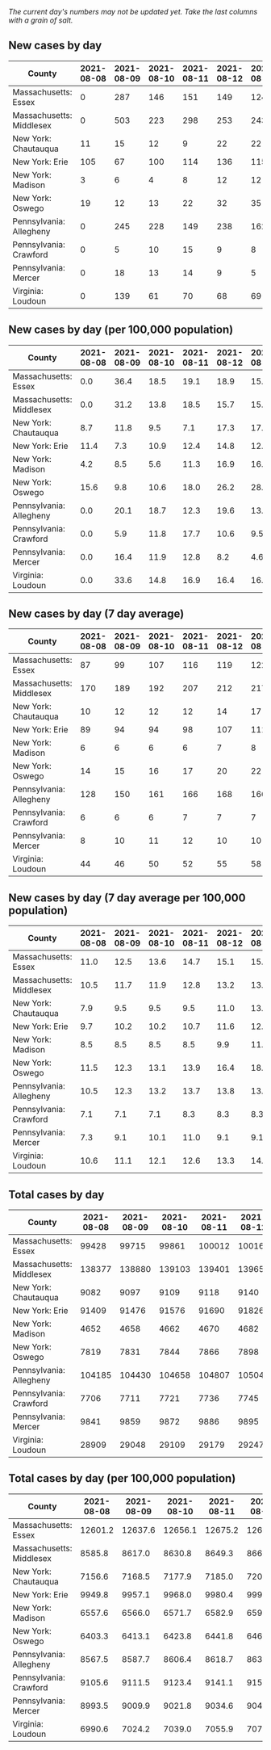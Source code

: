 _The current day's numbers may not be updated yet. Take the last columns with a grain of salt._
## New cases by day

| County | 2021-08-08 | 2021-08-09 | 2021-08-10 | 2021-08-11 | 2021-08-12 | 2021-08-13 | 2021-08-14 |
| --- | --- | --- | --- | --- | --- | --- | --- |
| Massachusetts: Essex | 0 | 287 | 146 | 151 | 149 | 124 |  |
| Massachusetts: Middlesex | 0 | 503 | 223 | 298 | 253 | 243 |  |
| New York: Chautauqua | 11 | 15 | 12 | 9 | 22 | 22 |  |
| New York: Erie | 105 | 67 | 100 | 114 | 136 | 115 |  |
| New York: Madison | 3 | 6 | 4 | 8 | 12 | 12 |  |
| New York: Oswego | 19 | 12 | 13 | 22 | 32 | 35 |  |
| Pennsylvania: Allegheny | 0 | 245 | 228 | 149 | 238 | 162 |  |
| Pennsylvania: Crawford | 0 | 5 | 10 | 15 | 9 | 8 |  |
| Pennsylvania: Mercer | 0 | 18 | 13 | 14 | 9 | 5 |  |
| Virginia: Loudoun | 0 | 139 | 61 | 70 | 68 | 69 |  |

## New cases by day (per 100,000 population)

| County | 2021-08-08 | 2021-08-09 | 2021-08-10 | 2021-08-11 | 2021-08-12 | 2021-08-13 | 2021-08-14 |
| --- | --- | --- | --- | --- | --- | --- | --- |
| Massachusetts: Essex | 0.0 | 36.4 | 18.5 | 19.1 | 18.9 | 15.7 |  |
| Massachusetts: Middlesex | 0.0 | 31.2 | 13.8 | 18.5 | 15.7 | 15.1 |  |
| New York: Chautauqua | 8.7 | 11.8 | 9.5 | 7.1 | 17.3 | 17.3 |  |
| New York: Erie | 11.4 | 7.3 | 10.9 | 12.4 | 14.8 | 12.5 |  |
| New York: Madison | 4.2 | 8.5 | 5.6 | 11.3 | 16.9 | 16.9 |  |
| New York: Oswego | 15.6 | 9.8 | 10.6 | 18.0 | 26.2 | 28.7 |  |
| Pennsylvania: Allegheny | 0.0 | 20.1 | 18.7 | 12.3 | 19.6 | 13.3 |  |
| Pennsylvania: Crawford | 0.0 | 5.9 | 11.8 | 17.7 | 10.6 | 9.5 |  |
| Pennsylvania: Mercer | 0.0 | 16.4 | 11.9 | 12.8 | 8.2 | 4.6 |  |
| Virginia: Loudoun | 0.0 | 33.6 | 14.8 | 16.9 | 16.4 | 16.7 |  |

## New cases by day (7 day average)

| County | 2021-08-08 | 2021-08-09 | 2021-08-10 | 2021-08-11 | 2021-08-12 | 2021-08-13 | 2021-08-14 |
| --- | --- | --- | --- | --- | --- | --- | --- |
| Massachusetts: Essex | 87 | 99 | 107 | 116 | 119 | 122 |  |
| Massachusetts: Middlesex | 170 | 189 | 192 | 207 | 212 | 217 |  |
| New York: Chautauqua | 10 | 12 | 12 | 12 | 14 | 17 |  |
| New York: Erie | 89 | 94 | 94 | 98 | 107 | 111 |  |
| New York: Madison | 6 | 6 | 6 | 6 | 7 | 8 |  |
| New York: Oswego | 14 | 15 | 16 | 17 | 20 | 22 |  |
| Pennsylvania: Allegheny | 128 | 150 | 161 | 166 | 168 | 166 |  |
| Pennsylvania: Crawford | 6 | 6 | 6 | 7 | 7 | 7 |  |
| Pennsylvania: Mercer | 8 | 10 | 11 | 12 | 10 | 10 |  |
| Virginia: Loudoun | 44 | 46 | 50 | 52 | 55 | 58 |  |

## New cases by day (7 day average per 100,000 population)

| County | 2021-08-08 | 2021-08-09 | 2021-08-10 | 2021-08-11 | 2021-08-12 | 2021-08-13 | 2021-08-14 |
| --- | --- | --- | --- | --- | --- | --- | --- |
| Massachusetts: Essex | 11.0 | 12.5 | 13.6 | 14.7 | 15.1 | 15.5 |  |
| Massachusetts: Middlesex | 10.5 | 11.7 | 11.9 | 12.8 | 13.2 | 13.5 |  |
| New York: Chautauqua | 7.9 | 9.5 | 9.5 | 9.5 | 11.0 | 13.4 |  |
| New York: Erie | 9.7 | 10.2 | 10.2 | 10.7 | 11.6 | 12.1 |  |
| New York: Madison | 8.5 | 8.5 | 8.5 | 8.5 | 9.9 | 11.3 |  |
| New York: Oswego | 11.5 | 12.3 | 13.1 | 13.9 | 16.4 | 18.0 |  |
| Pennsylvania: Allegheny | 10.5 | 12.3 | 13.2 | 13.7 | 13.8 | 13.7 |  |
| Pennsylvania: Crawford | 7.1 | 7.1 | 7.1 | 8.3 | 8.3 | 8.3 |  |
| Pennsylvania: Mercer | 7.3 | 9.1 | 10.1 | 11.0 | 9.1 | 9.1 |  |
| Virginia: Loudoun | 10.6 | 11.1 | 12.1 | 12.6 | 13.3 | 14.0 |  |

## Total cases by day

| County | 2021-08-08 | 2021-08-09 | 2021-08-10 | 2021-08-11 | 2021-08-12 | 2021-08-13 | 2021-08-14 |
| --- | --- | --- | --- | --- | --- | --- | --- |
| Massachusetts: Essex | 99428 | 99715 | 99861 | 100012 | 100161 | 100285 |  |
| Massachusetts: Middlesex | 138377 | 138880 | 139103 | 139401 | 139654 | 139897 |  |
| New York: Chautauqua | 9082 | 9097 | 9109 | 9118 | 9140 | 9162 |  |
| New York: Erie | 91409 | 91476 | 91576 | 91690 | 91826 | 91941 |  |
| New York: Madison | 4652 | 4658 | 4662 | 4670 | 4682 | 4694 |  |
| New York: Oswego | 7819 | 7831 | 7844 | 7866 | 7898 | 7933 |  |
| Pennsylvania: Allegheny | 104185 | 104430 | 104658 | 104807 | 105045 | 105207 |  |
| Pennsylvania: Crawford | 7706 | 7711 | 7721 | 7736 | 7745 | 7753 |  |
| Pennsylvania: Mercer | 9841 | 9859 | 9872 | 9886 | 9895 | 9900 |  |
| Virginia: Loudoun | 28909 | 29048 | 29109 | 29179 | 29247 | 29316 |  |

## Total cases by day (per 100,000 population)

| County | 2021-08-08 | 2021-08-09 | 2021-08-10 | 2021-08-11 | 2021-08-12 | 2021-08-13 | 2021-08-14 |
| --- | --- | --- | --- | --- | --- | --- | --- |
| Massachusetts: Essex | 12601.2 | 12637.6 | 12656.1 | 12675.2 | 12694.1 | 12709.8 |  |
| Massachusetts: Middlesex | 8585.8 | 8617.0 | 8630.8 | 8649.3 | 8665.0 | 8680.1 |  |
| New York: Chautauqua | 7156.6 | 7168.5 | 7177.9 | 7185.0 | 7202.4 | 7219.7 |  |
| New York: Erie | 9949.8 | 9957.1 | 9968.0 | 9980.4 | 9995.2 | 10007.7 |  |
| New York: Madison | 6557.6 | 6566.0 | 6571.7 | 6582.9 | 6599.9 | 6616.8 |  |
| New York: Oswego | 6403.3 | 6413.1 | 6423.8 | 6441.8 | 6468.0 | 6496.7 |  |
| Pennsylvania: Allegheny | 8567.5 | 8587.7 | 8606.4 | 8618.7 | 8638.2 | 8651.6 |  |
| Pennsylvania: Crawford | 9105.6 | 9111.5 | 9123.4 | 9141.1 | 9151.7 | 9161.2 |  |
| Pennsylvania: Mercer | 8993.5 | 9009.9 | 9021.8 | 9034.6 | 9042.8 | 9047.4 |  |
| Virginia: Loudoun | 6990.6 | 7024.2 | 7039.0 | 7055.9 | 7072.4 | 7089.1 |  |
